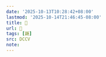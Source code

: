 ```yaml
---
date: '2025-10-13T10:28:42+08:00'
lastmod: '2025-10-14T21:46:45-08:00'
title: 􃽫
url: 􃽫
tags: [鼷]
src: DCCV
note:
---
```

